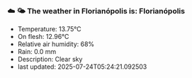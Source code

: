 ### ☁️ 🌤️  The weather in Florianópolis is: Florianópolis

- Temperature: 13.75°C
- On flesh: 12.96°C
- Relative air humidity: 68%
- Rain: 0.0 mm
- Description: Clear sky
- last updated: 2025-07-24T05:24:21.092503
